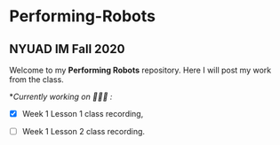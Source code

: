 # Performing-Robots
## NYUAD IM Fall 2020

Welcome to my **Performing Robots** repository. Here I will post my work from the class.

**Currently working on 👩🏼‍💻 :*

-[x] Week 1 Lesson 1 class recording,

-[ ] Week 1 Lesson 2 class recording.

